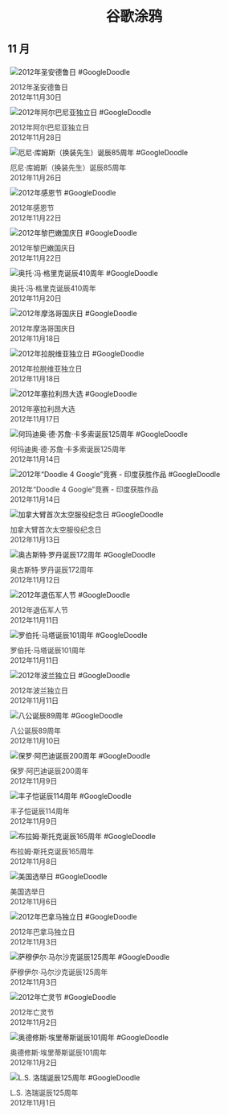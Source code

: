 
<h1 align="center"> 谷歌涂鸦 </h1>




## 11 月

<div class="image">


<img src="https://lh3.googleusercontent.com/k4eQEPWg9f2msqlJ5x-WqYaUsmGfysocoqSk83HfO6dxb8glONbYTw5LjzYlUzKbC8T_nCygMUpIHcDY8X9djpWWdhioTn-a2htZZS71=s660" alt="2012年圣安德鲁日 #GoogleDoodle" style="margin: 5px"/>
<div class="info" style="font-size: 14px; color:#333333; margin:5px"><div class="title">2012年圣安德鲁日</div><div class="date">2012年11月30日</div></div>

<img src="https://lh3.googleusercontent.com/xPsLkVrcjGlM3bW0CwLz-hppJH7oYUFHuKkRteBEPbFLkVdAQdNSBu6uYJ22GVZB_R3PemehINGiU_m11byUl9qBrKrGovGzFysq_kqx=s660" alt="2012年阿尔巴尼亚独立日 #GoogleDoodle" style="margin: 5px"/>
<div class="info" style="font-size: 14px; color:#333333; margin:5px"><div class="title">2012年阿尔巴尼亚独立日</div><div class="date">2012年11月28日</div></div>

<img src="https://lh3.googleusercontent.com/izxeMzRmBoIenKj1MPn8p5dwe6odMM_2V3MAQgZjtD7AXSgdIZuThnmMkm-iNsjr3lrbxjDMTXAEvey-V4UD93eMDTj20DbNwQis_svx=s660" alt="厄尼·库姆斯（换装先生）诞辰85周年 #GoogleDoodle" style="margin: 5px"/>
<div class="info" style="font-size: 14px; color:#333333; margin:5px"><div class="title">厄尼·库姆斯（换装先生）诞辰85周年</div><div class="date">2012年11月26日</div></div>

<img src="https://lh3.googleusercontent.com/kuY0TTn_bAkauSNmMP8K_f9WkFw9Pt1O2Ixia-aP30ZX9tIN13Ga9PfhAxSj_o9caX7ziXSxI0ApdWbOgCH-cZzj2A6vOcG-tbie6seIMw=s660" alt="2012年感恩节 #GoogleDoodle" style="margin: 5px"/>
<div class="info" style="font-size: 14px; color:#333333; margin:5px"><div class="title">2012年感恩节</div><div class="date">2012年11月22日</div></div>

<img src="https://lh3.googleusercontent.com/LbPewzNV5SYVt_3w5Lh-idVMDkAwnUa7j4UE7tA1QzHJDRi3KJyAbBbgwYKaDTB4Buo0OwN1Du8g50_mBZJJ6KV_pYolC-3blM01fnZQ=s660" alt="2012年黎巴嫩国庆日 #GoogleDoodle" style="margin: 5px"/>
<div class="info" style="font-size: 14px; color:#333333; margin:5px"><div class="title">2012年黎巴嫩国庆日</div><div class="date">2012年11月22日</div></div>

<img src="https://lh3.googleusercontent.com/ZCeGqwrPHT0IW9O1IudXPalTF15b9k7AwrpSgrmoUr-5KGIwi-yJCsAUbqEkcDfmY-zMeqgTTQmj3Gy-s5d9H8urZcrWfjQVBs1Vl4Hmeg=s660" alt="奥托·冯·格里克诞辰410周年 #GoogleDoodle" style="margin: 5px"/>
<div class="info" style="font-size: 14px; color:#333333; margin:5px"><div class="title">奥托·冯·格里克诞辰410周年</div><div class="date">2012年11月20日</div></div>

<img src="https://lh3.googleusercontent.com/Y42EnHaiCcCcpoWQdR845nZQkFQ-Dw3LSJhUIIoT4QtRvYOEUDwp8kmGVnnomFB07q_SVJ5xpYqkGkFNNpDA-WtQp8ffD02JBNmrhXU=s660" alt="2012年摩洛哥国庆日 #GoogleDoodle" style="margin: 5px"/>
<div class="info" style="font-size: 14px; color:#333333; margin:5px"><div class="title">2012年摩洛哥国庆日</div><div class="date">2012年11月18日</div></div>

<img src="https://lh3.googleusercontent.com/QGlrYiiOU-O5fefDP4EfNT7JTanmJ4o5armKBJexdLfEl4JiD9_bEGw2OwqaN0KNjrqGO8uUSMy-UJ-b5n3WC4yN3OF7RhTeYtro8xhnCw=s660" alt="2012年拉脱维亚独立日 #GoogleDoodle" style="margin: 5px"/>
<div class="info" style="font-size: 14px; color:#333333; margin:5px"><div class="title">2012年拉脱维亚独立日</div><div class="date">2012年11月18日</div></div>

<img src="https://www.google.com/logos/2012/sierraleone_elections12-hp.jpg" alt="2012年塞拉利昂大选 #GoogleDoodle" style="margin: 5px"/>
<div class="info" style="font-size: 14px; color:#333333; margin:5px"><div class="title">2012年塞拉利昂大选</div><div class="date">2012年11月17日</div></div>

<img src="https://lh3.googleusercontent.com/JlfzI3UKdkE2N4CBGaE8pnwRUPHJ-L3yJZnIFi98b8mNJKIgYx0ubKisJcjwbUdfLzlML7iIyJEjvGO20wczsdNUP7KkVyP86l8FC5LJaw=s660" alt="何玛迪奥·德·苏詹·卡多索诞辰125周年 #GoogleDoodle" style="margin: 5px"/>
<div class="info" style="font-size: 14px; color:#333333; margin:5px"><div class="title">何玛迪奥·德·苏詹·卡多索诞辰125周年</div><div class="date">2012年11月14日</div></div>

<img src="https://www.google.com/logos/2012/india_d4g12-hp.jpg" alt="2012年“Doodle 4 Google”竞赛 - 印度获胜作品 #GoogleDoodle" style="margin: 5px"/>
<div class="info" style="font-size: 14px; color:#333333; margin:5px"><div class="title">2012年“Doodle 4 Google”竞赛 - 印度获胜作品</div><div class="date">2012年11月14日</div></div>

<img src="https://lh3.googleusercontent.com/yCNNGSi-OP9MMh3NMGjgQXWRnEKverULmKUk1skhM6akFzPP1uARkcqGB4bJzkx9H06l-63WEk39FtKmF0Ua4KkSapIarlXMQ5Cm1PM=s660" alt="加拿大臂首次太空服役纪念日 #GoogleDoodle" style="margin: 5px"/>
<div class="info" style="font-size: 14px; color:#333333; margin:5px"><div class="title">加拿大臂首次太空服役纪念日</div><div class="date">2012年11月13日</div></div>

<img src="https://lh3.googleusercontent.com/Hf2aHiaoE_fD3oNLnxToWXY1DymB_kdHIPl5j4TpGjElvqWpcHf5Ocri4T2TNNWDaDojMeLrd1b3Cb3n-nsqE4ocZ_p474jiZsF9akcyUA=s660" alt="奥古斯特·罗丹诞辰172周年 #GoogleDoodle" style="margin: 5px"/>
<div class="info" style="font-size: 14px; color:#333333; margin:5px"><div class="title">奥古斯特·罗丹诞辰172周年</div><div class="date">2012年11月12日</div></div>

<img src="https://lh3.googleusercontent.com/M0EK2Oqd-uya8uJRKx6qz6gIE85vwL84i-z0HqT2SxExPkxPX_fKl3QIHpAZDOxw4oLSiiZ4W_s6gzOqz82OQxFQBB7pCKdHyVV9aIMcuQ=s660" alt="2012年退伍军人节 #GoogleDoodle" style="margin: 5px"/>
<div class="info" style="font-size: 14px; color:#333333; margin:5px"><div class="title">2012年退伍军人节</div><div class="date">2012年11月11日</div></div>

<img src="https://lh3.googleusercontent.com/0x0aDoSUOPci3kddkwKyxFvRCKGTpPQ5irCof1TJXhrdIFnERw5hS2po0VovpRi10NYfjyNqPZ8ikyLIiq2k7EO5RjN8PsmGlCRxNiw=s660" alt="罗伯托·马塔诞辰101周年 #GoogleDoodle" style="margin: 5px"/>
<div class="info" style="font-size: 14px; color:#333333; margin:5px"><div class="title">罗伯托·马塔诞辰101周年</div><div class="date">2012年11月11日</div></div>

<img src="https://lh3.googleusercontent.com/8OkEq9wbebH_m12INm2rAY2swSiZzQBtcwW016MeBgIndWVBU8ZaBR1na2gTU8kdIlXv4rU6ZegEfCYe3gbWmPcEucLY8O9yDy5iJ8s=s660" alt="2012年波兰独立日 #GoogleDoodle" style="margin: 5px"/>
<div class="info" style="font-size: 14px; color:#333333; margin:5px"><div class="title">2012年波兰独立日</div><div class="date">2012年11月11日</div></div>

<img src="https://lh3.googleusercontent.com/JvGw8tc_mNV43YjDTA9NaQ6NiwjO--sKaz21tQBiTV0mw_QGBQ-5eZysjQknHeiuup1pR02pAc3O7pWQKRBavY-zrSAudqWrYKrmhUDo=s660" alt="八公诞辰89周年 #GoogleDoodle" style="margin: 5px"/>
<div class="info" style="font-size: 14px; color:#333333; margin:5px"><div class="title">八公诞辰89周年</div><div class="date">2012年11月10日</div></div>

<img src="https://lh3.googleusercontent.com/HYWl5UzhzI4OiA9uloDfPe5iTzFYZnDxN9jX3L70RZm6YsDw146QI9BaBJCrlgzBsHo--dPfdAnbtRQWHAWxB_i_WayXzYgFprb-iLl0=s660" alt="保罗·阿巴迪诞辰200周年 #GoogleDoodle" style="margin: 5px"/>
<div class="info" style="font-size: 14px; color:#333333; margin:5px"><div class="title">保罗·阿巴迪诞辰200周年</div><div class="date">2012年11月9日</div></div>

<img src="https://lh3.googleusercontent.com/GjSjkTmQYlCAUaGt7sub6APGlRbB0brk_xqXEI4L7owXqMBT8WJeDvNAuMK2GHBPZyG66caov8aj2rMEXeMwmOr7jH4CzD5pygQv5XCc=s660" alt="丰子恺诞辰114周年 #GoogleDoodle" style="margin: 5px"/>
<div class="info" style="font-size: 14px; color:#333333; margin:5px"><div class="title">丰子恺诞辰114周年</div><div class="date">2012年11月9日</div></div>

<img src="https://lh3.googleusercontent.com/cYbWoiySKLth8ctZsGsiTvIYLcpdkJKaqy2wNRZiBvcsu3eFWoEh2W8fjwMnoqZmLE80PBCJjYZvVEi4hnz2gWPaA2aSK49sT27je3kW=s660" alt="布拉姆·斯托克诞辰165周年 #GoogleDoodle" style="margin: 5px"/>
<div class="info" style="font-size: 14px; color:#333333; margin:5px"><div class="title">布拉姆·斯托克诞辰165周年</div><div class="date">2012年11月8日</div></div>

<img src="https://lh3.googleusercontent.com/9US_ZSZuynUB6j-zKvOVCqJVVv9xOmK2R-bscPrSsUlqiY19qd7A054VXE75AxRzHLW39acFAUOWNszhtRUbsaLhAi927yxzJG2e_7LO=s660" alt="美国选举日 #GoogleDoodle" style="margin: 5px"/>
<div class="info" style="font-size: 14px; color:#333333; margin:5px"><div class="title">美国选举日</div><div class="date">2012年11月6日</div></div>

<img src="https://www.google.com/logos/2012/panama-12-hp.jpg" alt="2012年巴拿马独立日 #GoogleDoodle" style="margin: 5px"/>
<div class="info" style="font-size: 14px; color:#333333; margin:5px"><div class="title">2012年巴拿马独立日</div><div class="date">2012年11月3日</div></div>

<img src="https://lh3.googleusercontent.com/YpeC3RQiHLCIP30qei1yWBFax32FGCYAkXuNWn5L7cqixrSdDOlJJ21OtTuUx-0ABlaVh4VdIupWvsa8T60BW8_av0QcGijx3O28bvVj=s660" alt="萨穆伊尔·马尔沙克诞辰125周年 #GoogleDoodle" style="margin: 5px"/>
<div class="info" style="font-size: 14px; color:#333333; margin:5px"><div class="title">萨穆伊尔·马尔沙克诞辰125周年</div><div class="date">2012年11月3日</div></div>

<img src="https://lh3.googleusercontent.com/mDDButyxCpAXBQ2ckMMXSq-vJ52m3v38y7b6DGTa3U7bJkdrU4UG0IaIEv2r3S3wnhN6-XulQqyAKTRkbVCD-nGdqreRAO54s_kaXG7P=s660" alt="2012年亡灵节 #GoogleDoodle" style="margin: 5px"/>
<div class="info" style="font-size: 14px; color:#333333; margin:5px"><div class="title">2012年亡灵节</div><div class="date">2012年11月2日</div></div>

<img src="https://lh3.googleusercontent.com/xbNmtMvmXlEO11rETuVmaWbpX6Kwjmc0R7juMBVFnRiyK66abTEPUG3heSW8TXZvZGxAUDy7kbcDfOmRbqOPQisASPf5RspA4gX1l5tD=s660" alt="奥德修斯·埃里蒂斯诞辰101周年 #GoogleDoodle" style="margin: 5px"/>
<div class="info" style="font-size: 14px; color:#333333; margin:5px"><div class="title">奥德修斯·埃里蒂斯诞辰101周年</div><div class="date">2012年11月2日</div></div>

<img src="https://lh3.googleusercontent.com/RelgkUizVvelzH_87PbslTmGDKtVkGH8n0EdajiPZaNRJkkXedlaxEM8D35HjgCOP9yzBXFxnwPnPBjyfPYMgYKyikKsGyLpPosNce02mQ=s660" alt="L.S. 洛瑞诞辰125周年 #GoogleDoodle" style="margin: 5px"/>
<div class="info" style="font-size: 14px; color:#333333; margin:5px"><div class="title">L.S. 洛瑞诞辰125周年</div><div class="date">2012年11月1日</div></div>

</div>








